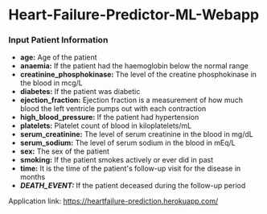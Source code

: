 # Heart-Failure-Predictor-ML-Webapp

### Input Patient Information

- **age:** Age of the patient
- **anaemia:** If the patient had the haemoglobin below the normal range
- **creatinine_phosphokinase:** The level of the creatine phosphokinase in the blood in mcg/L
- **diabetes:** If the patient was diabetic
- **ejection_fraction:** Ejection fraction is a measurement of how much blood the left ventricle pumps out with each contraction
- **high_blood_pressure:** If the patient had hypertension
- **platelets:** Platelet count of blood in kiloplatelets/mL
- **serum_creatinine:** The level of serum creatinine in the blood in mg/dL
- **serum_sodium:** The level of serum sodium in the blood in mEq/L
- **sex:** The sex of the patient
- **smoking:** If the patient smokes actively or ever did in past
- **time:** It is the time of the patient's follow-up visit for the disease in months
- ***DEATH_EVENT:*** If the patient deceased during the follow-up period

Application link: https://heartfailure-prediction.herokuapp.com/
